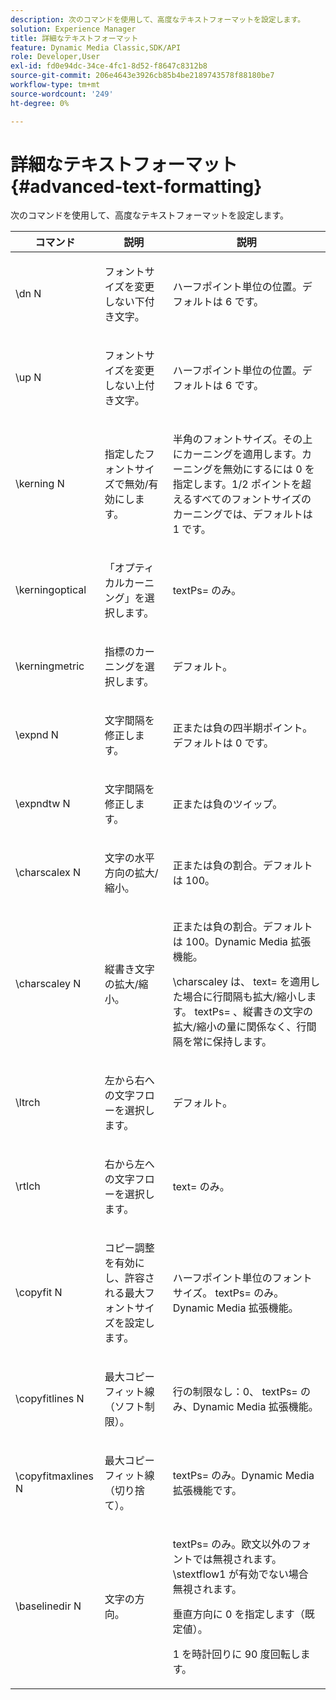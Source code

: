 ```yaml
---
description: 次のコマンドを使用して、高度なテキストフォーマットを設定します。
solution: Experience Manager
title: 詳細なテキストフォーマット
feature: Dynamic Media Classic,SDK/API
role: Developer,User
exl-id: fd0e94dc-34ce-4fc1-8d52-f8647c8312b8
source-git-commit: 206e4643e3926cb85b4be2189743578f88180be7
workflow-type: tm+mt
source-wordcount: '249'
ht-degree: 0%

---
```


# 詳細なテキストフォーマット{#advanced-text-formatting}

次のコマンドを使用して、高度なテキストフォーマットを設定します。

<table id="table_43B2EB887C0F471BB60C23B570E7D3D2"> 
 <thead> 
  <tr> 
   <th class="entry"> コマンド </th> 
   <th class="entry"> 説明 </th> 
   <th class="entry"> 説明 </th> 
  </tr> 
 </thead>
 <tbody> 
  <tr> 
   <td> <span class="codeph"> \dn <span class="varname"> N </span> </span> </td> 
   <td> <p>フォントサイズを変更しない下付き文字。 </p> </td> 
   <td> <p>ハーフポイント単位の位置。デフォルトは 6 です。 </p> </td> 
  </tr> 
  <tr> 
   <td> <span class="codeph"> \up <span class="varname"> N </span> </span> </td> 
   <td> <p>フォントサイズを変更しない上付き文字。 </p> </td> 
   <td> <p>ハーフポイント単位の位置。デフォルトは 6 です。 </p> </td> 
  </tr> 
  <tr> 
   <td> <span class="codeph"> \kerning <span class="varname"> N </span> </span> </td> 
   <td> <p>指定したフォントサイズで無効/有効にします。 </p> </td> 
   <td> <p>半角のフォントサイズ。その上にカーニングを適用します。カーニングを無効にするには 0 を指定します。1/2 ポイントを超えるすべてのフォントサイズのカーニングでは、デフォルトは 1 です。 </p> </td> 
  </tr> 
  <tr> 
   <td> <span class="codeph"> \kerningoptical </span> </td> 
   <td> <p>「オプティカルカーニング」を選択します。 </p> </td> 
   <td> <p> <span class="codeph"> textPs= </span> のみ。 </p> </td> 
  </tr> 
  <tr> 
   <td> <span class="codeph"> \kerningmetric </span> </td> 
   <td> <p>指標のカーニングを選択します。 </p> </td> 
   <td> <p>デフォルト。 </p> </td> 
  </tr> 
  <tr> 
   <td> <span class="codeph"> \expnd <span class="varname"> N </span> </span> </td> 
   <td> <p>文字間隔を修正します。 </p> </td> 
   <td> <p>正または負の四半期ポイント。デフォルトは 0 です。 </p> </td> 
  </tr> 
  <tr> 
   <td> <span class="codeph"> \expndtw <span class="varname"> N </span> </span> </td> 
   <td> <p>文字間隔を修正します。 </p> </td> 
   <td> <p>正または負のツイップ。 </p> </td> 
  </tr> 
  <tr> 
   <td> <span class="codeph"> \charscalex <span class="varname"> N </span> </span> </td> 
   <td> <p>文字の水平方向の拡大/縮小。 </p> </td> 
   <td> <p>正または負の割合。デフォルトは 100。 </p> </td> 
  </tr> 
  <tr> 
   <td> <span class="codeph"> \charscaley <span class="varname"> N </span> </span> </td> 
   <td> <p>縦書き文字の拡大/縮小。 </p> </td> 
   <td> <p>正または負の割合。デフォルトは 100。Dynamic Media 拡張機能。 </p> <p> <span class="codeph"> \charscaley </span> は、<span class="codeph"> text= </span> を適用した場合に行間隔も拡大/縮小します。 textPs= <span class="codeph"></span>、縦書きの文字の拡大/縮小の量に関係なく、行間隔を常に保持します。 </p> </td> 
  </tr> 
  <tr> 
   <td> <span class="codeph"> \ltrch </span> </td> 
   <td> <p>左から右への文字フローを選択します。 </p> </td> 
   <td> <p>デフォルト。 </p> </td> 
  </tr> 
  <tr> 
   <td> <span class="codeph"> \rtlch </span> </td> 
   <td> <p>右から左への文字フローを選択します。 </p> </td> 
   <td> <p> <span class="codeph"> text= </span> のみ。 </p> </td> 
  </tr> 
  <tr> 
   <td> <span class="codeph"> \copyfit <span class="varname"> N </span> </span> </td> 
   <td> <p>コピー調整を有効にし、許容される最大フォントサイズを設定します。 </p> </td> 
   <td> <p>ハーフポイント単位のフォントサイズ。<span class="codeph"> textPs= </span> のみ。Dynamic Media 拡張機能。 </p> </td> 
  </tr> 
  <tr> 
   <td> <span class="codeph"> \copyfitlines <span class="varname"> N </span> </span> </td> 
   <td> <p>最大コピーフィット線（ソフト制限）。 </p> </td> 
   <td> <p>行の制限なし：0、<span class="codeph"> textPs= </span> のみ、Dynamic Media 拡張機能。 </p> </td> 
  </tr> 
  <tr> 
   <td> <span class="codeph"> \copyfitmaxlines <span class="varname"> N </span> </span> </td> 
   <td> <p>最大コピーフィット線（切り捨て）。 </p> </td> 
   <td> <p> <span class="codeph"> textPs= </span> のみ。Dynamic Media 拡張機能です。 </p> </td> 
  </tr> 
  <tr> 
   <td> <span class="codeph"> \baselinedir <span class="varname"> N </span> </span> </td> 
   <td> <p>文字の方向。 </p> </td> 
   <td> <p> <span class="codeph"> textPs= </span> のみ。欧文以外のフォントでは無視されます。\stextflow1 <span class="codeph"> が有効でない場合 </span> 無視されます。 </p> <p>垂直方向に 0 を指定します（既定値）。 </p> <p>1 を時計回りに 90 度回転します。 </p> </td> 
  </tr> 
 </tbody> 
</table>
